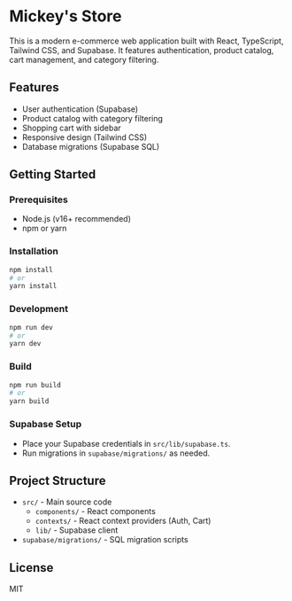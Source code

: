 # Mickey's Store

This is a modern e-commerce web application built with React, TypeScript, Tailwind CSS, and Supabase. It features authentication, product catalog, cart management, and category filtering.

## Features
- User authentication (Supabase)
- Product catalog with category filtering
- Shopping cart with sidebar
- Responsive design (Tailwind CSS)
- Database migrations (Supabase SQL)

## Getting Started

### Prerequisites
- Node.js (v16+ recommended)
- npm or yarn

### Installation
```bash
npm install
# or
yarn install
```

### Development
```bash
npm run dev
# or
yarn dev
```

### Build
```bash
npm run build
# or
yarn build
```

### Supabase Setup
- Place your Supabase credentials in `src/lib/supabase.ts`.
- Run migrations in `supabase/migrations/` as needed.

## Project Structure
- `src/` - Main source code
  - `components/` - React components
  - `contexts/` - React context providers (Auth, Cart)
  - `lib/` - Supabase client
- `supabase/migrations/` - SQL migration scripts

## License
MIT 